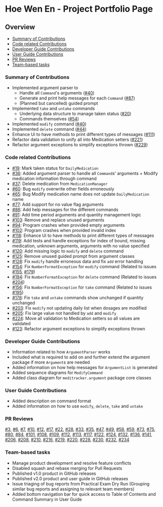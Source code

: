 # Hoe Wen En - Project Portfolio Page

## Overview
* [Summary of Contributions](#summary-of-contributions)
* [Code related Contributions](#code-related-contributions)
* [Developer Guide Contributions](#developer-guide-contributions)
* [User Guide Contributions](#user-guide-contributions)
* [PR Reviews](#pr-reviews)
* [Team-based tasks](#team-based-tasks)

### Summary of Contributions
- Implemented argument parser to
  - Handle all `Command`'s arguments ([#40](https://github.com/AY2324S2-CS2113T-T09-1/tp/pull/40))
  - Generate and print help messages for each `Command` ([#87](https://github.com/AY2324S2-CS2113T-T09-1/tp/pull/87))
  - (Planned but cancelled) guided prompt
- Implemented `take` and `untake` commands
  - Underlying data structure to manage taken status ([#20](https://github.com/AY2324S2-CS2113T-T09-1/tp/pull/20))
  - Commands themselves ([#54](https://github.com/AY2324S2-CS2113T-T09-1/tp/pull/54))
- Implemented `modify` command ([#40](https://github.com/AY2324S2-CS2113T-T09-1/tp/pull/40))
- Implemented `delete` command ([#44](https://github.com/AY2324S2-CS2113T-T09-1/tp/pull/44))
- Enhance Ui to have methods to print different types of messages 
  ([#111](https://github.com/AY2324S2-CS2113T-T09-1/tp/pull/111))
- Refactor data validation to unify all into Medication setters 
  ([#221](https://github.com/AY2324S2-CS2113T-T09-1/tp/pull/221))
- Refactor argument exceptions to simplify exceptions thrown 
  ([#229](https://github.com/AY2324S2-CS2113T-T09-1/tp/pull/229))

### Code related Contributions
- [#19](https://github.com/AY2324S2-CS2113T-T09-1/tp/issues/19):
  Mark taken status for `DailyMedication`
- [#36](https://github.com/AY2324S2-CS2113T-T09-1/tp/issues/36): 
  Added argument parser to handle all `Command`s' arguments + 
  Modify medication information through command             
- [#37](https://github.com/AY2324S2-CS2113T-T09-1/tp/issues/37):
  Delete medication from `MedicationManager`
- [#60](https://github.com/AY2324S2-CS2113T-T09-1/tp/issues/60):
  Bug `modify` overwrite other fields erroneously
- [#65](https://github.com/AY2324S2-CS2113T-T09-1/tp/issues/65):
  Bug Modify medication name does not update `DailyMedication` name
- [#77](https://github.com/AY2324S2-CS2113T-T09-1/tp/issues/77):
  Add support for no value flag arguments
- [#86](https://github.com/AY2324S2-CS2113T-T09-1/tp/issues/86):
  Add help messages for the different commands
- [#91](https://github.com/AY2324S2-CS2113T-T09-1/tp/issues/91):
  Add time period arguments and quantity management logic
- [#103](https://github.com/AY2324S2-CS2113T-T09-1/tp/issues/103):
  Remove and replace unused arguments
- [#94](https://github.com/AY2324S2-CS2113T-T09-1/tp/issues/94):
  Program crashes when provided empty arguments
- [#102](https://github.com/AY2324S2-CS2113T-T09-1/tp/issues/102):
  Program crashes when provided invalid index
- [#118](https://github.com/AY2324S2-CS2113T-T09-1/tp/issues/118):
  Enhance Ui to have methods to print different types of messages
- [#119](https://github.com/AY2324S2-CS2113T-T09-1/tp/issues/119):
  Add tests and handle exceptions for index of bound, missing medication, 
  unknown arguments, arguments with no value specified
- [#120](https://github.com/AY2324S2-CS2113T-T09-1/tp/issues/120):
  Add missing logic to `modify` and `delete` command
- [#125](https://github.com/AY2324S2-CS2113T-T09-1/tp/issues/125):
  Remove unused guided prompt from argument classes
- [#128](https://github.com/AY2324S2-CS2113T-T09-1/tp/issues/128):
  Fix `modify` handle erroneous data and fix `add` error handling
- [#154](https://github.com/AY2324S2-CS2113T-T09-1/tp/issues/154):
  Fix `NumberFormatException` for `modify` command 
  (Related to issues [#155](https://github.com/AY2324S2-CS2113T-T09-1/tp/issues/155),
  [#179](https://github.com/AY2324S2-CS2113T-T09-1/tp/issues/179))
- [#194](https://github.com/AY2324S2-CS2113T-T09-1/tp/issues/194):
  Fix `NumberFormatException` for `delete` command 
  (Related to issues [#204](https://github.com/AY2324S2-CS2113T-T09-1/tp/issues/204))
- [#156](https://github.com/AY2324S2-CS2113T-T09-1/tp/issues/156):
  Fix `NumberFormatException` for `take` command 
  (Related to issues [#195](https://github.com/AY2324S2-CS2113T-T09-1/tp/issues/195))
- [#178](https://github.com/AY2324S2-CS2113T-T09-1/tp/issues/178):
  Fix `take` and `untake` commands show unchanged if quantity unchanged
- [#203](https://github.com/AY2324S2-CS2113T-T09-1/tp/issues/203):
  Fix `modify` not updating daily list when dosages are modified
- [#205](https://github.com/AY2324S2-CS2113T-T09-1/tp/issues/205):
  Fix large value not handled by `add` and `modify`
- [#224](https://github.com/AY2324S2-CS2113T-T09-1/tp/issues/224):
  Move all validation to Medication setters so all values are validated
- [#123](https://github.com/AY2324S2-CS2113T-T09-1/tp/issues/123):
  Refactor argument exceptions to simplify exceptions thrown

### Developer Guide Contributions
- Information related to how `ArgumentParser` works
- Included what is required to add on and further extend the argument package
if more `Argument`s are needed
- Added information on how help messages for `ArgumentList` is generated
- Added sequence diagrams for `ModifyCommand`
- Added class diagram for `meditracker.argument` package core classes

### User Guide Contributions
- Added description on command format
- Added information on how to use `modify`, `delete`, `take` and `untake`

### PR Reviews
[#3](https://github.com/AY2324S2-CS2113T-T09-1/tp/pull/3),
[#6](https://github.com/AY2324S2-CS2113T-T09-1/tp/pull/6),
[#7](https://github.com/AY2324S2-CS2113T-T09-1/tp/pull/7),
[#10](https://github.com/AY2324S2-CS2113T-T09-1/tp/pull/10),
[#12](https://github.com/AY2324S2-CS2113T-T09-1/tp/pull/12),
[#17](https://github.com/AY2324S2-CS2113T-T09-1/tp/pull/17),
[#22](https://github.com/AY2324S2-CS2113T-T09-1/tp/pull/22),
[#28](https://github.com/AY2324S2-CS2113T-T09-1/tp/pull/28),
[#33](https://github.com/AY2324S2-CS2113T-T09-1/tp/pull/33),
[#35](https://github.com/AY2324S2-CS2113T-T09-1/tp/pull/35),
[#47](https://github.com/AY2324S2-CS2113T-T09-1/tp/pull/47),
[#49](https://github.com/AY2324S2-CS2113T-T09-1/tp/pull/49),
[#58](https://github.com/AY2324S2-CS2113T-T09-1/tp/pull/58),
[#59](https://github.com/AY2324S2-CS2113T-T09-1/tp/pull/59),
[#73](https://github.com/AY2324S2-CS2113T-T09-1/tp/pull/73),
[#75](https://github.com/AY2324S2-CS2113T-T09-1/tp/pull/75),
[#80](https://github.com/AY2324S2-CS2113T-T09-1/tp/pull/80),
[#84](https://github.com/AY2324S2-CS2113T-T09-1/tp/pull/84),
[#101](https://github.com/AY2324S2-CS2113T-T09-1/tp/pull/101),
[#108](https://github.com/AY2324S2-CS2113T-T09-1/tp/pull/108),
[#109](https://github.com/AY2324S2-CS2113T-T09-1/tp/pull/109),
[#112](https://github.com/AY2324S2-CS2113T-T09-1/tp/pull/112),
[#113](https://github.com/AY2324S2-CS2113T-T09-1/tp/pull/113),
[#117](https://github.com/AY2324S2-CS2113T-T09-1/tp/pull/117),
[#122](https://github.com/AY2324S2-CS2113T-T09-1/tp/pull/122),
[#124](https://github.com/AY2324S2-CS2113T-T09-1/tp/pull/124),
[#132](https://github.com/AY2324S2-CS2113T-T09-1/tp/pull/132),
[#136](https://github.com/AY2324S2-CS2113T-T09-1/tp/pull/136),
[#141](https://github.com/AY2324S2-CS2113T-T09-1/tp/pull/141),
[#206](https://github.com/AY2324S2-CS2113T-T09-1/tp/pull/206),
[#208](https://github.com/AY2324S2-CS2113T-T09-1/tp/pull/208),
[#210](https://github.com/AY2324S2-CS2113T-T09-1/tp/pull/210),
[#216](https://github.com/AY2324S2-CS2113T-T09-1/tp/pull/216),
[#219](https://github.com/AY2324S2-CS2113T-T09-1/tp/pull/219),
[#220](https://github.com/AY2324S2-CS2113T-T09-1/tp/pull/220),
[#228](https://github.com/AY2324S2-CS2113T-T09-1/tp/pull/228),
[#230](https://github.com/AY2324S2-CS2113T-T09-1/tp/pull/230),
[#232](https://github.com/AY2324S2-CS2113T-T09-1/tp/pull/232),
[#234](https://github.com/AY2324S2-CS2113T-T09-1/tp/pull/234)

### Team-based tasks
- Manage product development and resolve feature conflicts
- Disabled squash and rebase merging for Pull Requests
- Published v1.0 product in GitHub releases
- Published v2.0 product and user guide in GitHub releases
- Issue triaging of bug reports from Practical Exam Dry Run
  (Grouping similar bug reports and assigning to relevant team members)
- Added bottom navigation bar for quick access to Table of Contents 
and Command Summary in User Guide
